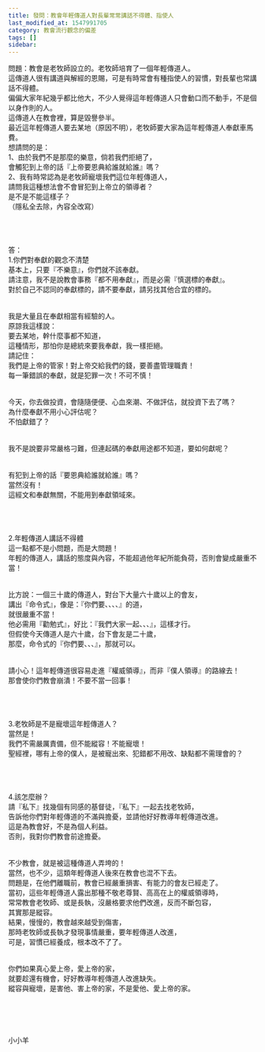 ```yaml
---
title: 發問：教會年輕傳道人對長輩常常講話不得體、指使人
last_modified_at: 1547991705
category: 教會流行觀念的偏差
tags: []
sidebar: 
---
```


<p>問題：教會是老牧師設立的。老牧師培育了一個年輕傳道人。<br/>這傳道人很有講道與解經的恩賜，可是有時常會有種指使人的習慣，對長輩也常講話不得體。<br/>偏偏大家年紀幾乎都比他大，不少人覺得這年輕傳道人只會動口而不動手，不是個以身作則的人。<br/>這傳道人在教會裡，算是毀譽參半。<br/>最近這年輕傳道人要去某地（原因不明），老牧師要大家為這年輕傳道人奉獻車馬費。<br/><!--more-->想請問的是：<br/>1、由於我們不是那麼的樂意，倘若我們拒絕了，<br/>會觸犯到上帝的話『上帝要恩典給誰就給誰』嗎？<br/>2、我有時常認為是老牧師寵壞我們這位年輕傳道人，<br/>請問我這種想法會不會冒犯到上帝立的領導者？<br/>是不是不能這樣子？<br/>（隱私全去除，內容全改寫）<br/><br/><br/><br/><br/>答：<br/>1.你們對奉獻的觀念不清楚<br/>基本上，只要『不樂意』，你們就不該奉獻。<br/>請注意，我不是說教會事務『都不用奉獻』，而是必需『慎選標的奉獻』。<br/>對於自己不認同的奉獻標的，請不要奉獻，請另找其他合宜的標的。<br/> <br/><br/>我是大量且在奉獻相當有經驗的人。<br/>原諒我這樣說：<br/>要去某地，幹什麼事都不知道，<br/>這種情形，那怕你是總統來要我奉獻，我一樣拒絕。<br/>請記住：<br/>我們是上帝的管家！對上帝交給我們的錢，要善盡管理職責！<br/>每一筆錯誤的奉獻，就是犯罪一次！不可不慎！<br/> <br/><br/>今天，你去做投資，會隨隨便便、心血來潮、不做評估，就投資下去了嗎？<br/>為什麼奉獻不用小心評估呢？<br/>不怕獻錯了？<br/> <br/><br/>我不是說要非常嚴格刁難，但連起碼的奉獻用途都不知道，要如何獻呢？<br/> <br/><br/>有犯到上帝的話『要恩典給誰就給誰』嗎？<br/>當然沒有！<br/>這經文和奉獻無關，不能用到奉獻領域來。<br/><br/> <br/><br/><br/>2.年輕傳道人講話不得體<br/>這一點都不是小問題，而是大問題！<br/>年輕的傳道人，講話的態度與內容，不能超過他年紀所能負荷，否則會變成嚴重不當！<br/> <br/><br/>比方說：一個三十歲的傳道人，對台下大量六十歲以上的會友，<br/>講出『命令式』，像是：『你們要、、、、』的道，<br/>就很嚴重不當！<br/>他必需用『勸勉式』，好比：『我們大家一起、、、』，這樣才行。<br/>但假使今天傳道人是六十歲，台下會友是二十歲，<br/>那麼，命令式的『你們要、、、』，那就可以。<br/> <br/><br/>請小心！這年輕傳道很容易走進『權威領導』，而非『僕人領導』的路線去！<br/>那會使你們教會崩潰！不要不當一回事！<br/> <br/> <br/><br/><br/>3.老牧師是不是寵壞這年輕傳道人？<br/>當然是！<br/>我們不需嚴厲責備，但不能縱容！不能寵壞！<br/>聖經裡，哪有上帝的僕人，是被寵出來、犯錯都不用改、缺點都不需理會的？<br/> <br/> <br/><br/><br/>4.該怎麼辦？<br/>請『私下』找幾個有同感的基督徒，『私下』一起去找老牧師，<br/>告訴他你們對年輕傳道的不滿與擔憂，並請他好好教導年輕傳道改進。<br/>這是為教會好，不是為個人利益。<br/>否則，我對你們教會前途擔憂。<br/> <br/><br/>不少教會，就是被這種傳道人弄垮的！<br/>當然，也不少，這類年輕傳道人後來在教會也混不下去。<br/>問題是，在他們離職前，教會已經嚴重損害、有能力的會友已經走了。<br/>當初，這些年輕傳道人露出那種不敬老尊賢、高高在上的權威領導時，<br/>常常教會老牧師、或是長執，沒嚴格要求他們改進，反而不斷包容，<br/>其實那是縱容。<br/>結果，慢慢的，教會越來越受到傷害，<br/>那時老牧師或長執才發現事情嚴重，要年輕傳道人改進，<br/>可是，習慣已經養成，根本改不了了。<br/> <br/><br/>你們如果真心愛上帝，愛上帝的家，<br/>就要趁還有機會，好好教導年輕傳道人改進缺失。<br/>縱容與寵壞，是害他、害上帝的家，不是愛他、愛上帝的家。<br/> <br/><br/><br/><br/><br/>小小羊<br/><br/><br/><br/><br/><br/><br/></p>
